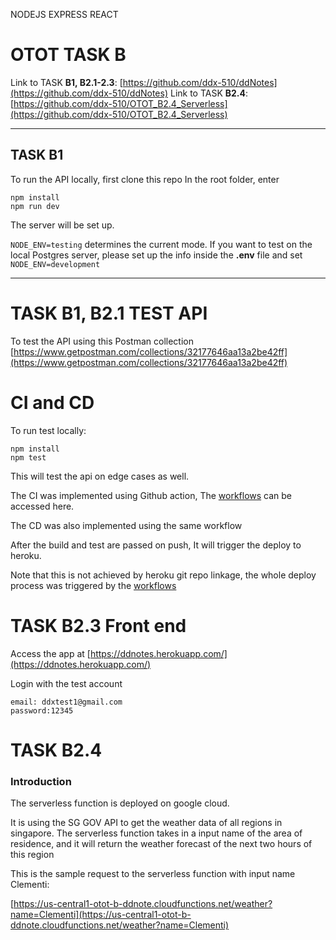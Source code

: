 NODEJS EXPRESS REACT 
# OTOT TASK B

Link to TASK **B1, B2.1-2.3**: [https://github.com/ddx-510/ddNotes](https://github.com/ddx-510/ddNotes)
Link to TASK **B2.4**: [https://github.com/ddx-510/OTOT_B2.4_Serverless](https://github.com/ddx-510/OTOT_B2.4_Serverless)

---

## TASK B1

To run the API locally, first clone this repo
In the root folder, enter

```shell
npm install
npm run dev
```
The server will be set up.

`NODE_ENV=testing` determines the current mode. If you want to test on the local Postgres server, please set up the info inside the **.env** file and set `NODE_ENV=development`

---

# TASK B1, B2.1 TEST API

To test the API  using this Postman collection
[https://www.getpostman.com/collections/32177646aa13a2be42ff](https://www.getpostman.com/collections/32177646aa13a2be42ff)

# CI and CD

To run test locally:

```shell
npm install
npm test
```
This will test the api on edge cases as well.

The CI was implemented using Github action, The [workflows](https://github.com/ddx-510/ddNotes/actions/workflows/node.js.yml) can be accessed here.


The CD was also implemented using the same workflow

After the build and test are passed on push,
It will trigger the deploy to heroku.

Note that this is not achieved by heroku git repo linkage, the whole deploy process was triggered by the [workflows](https://github.com/ddx-510/ddNotes/actions/workflows/node.js.yml)

# TASK B2.3 Front end

Access the app at [https://ddnotes.herokuapp.com/](https://ddnotes.herokuapp.com/)

Login with the test account

```
email: ddxtest1@gmail.com
password:12345
```

# TASK B2.4

### Introduction

The serverless function is deployed on google cloud.


It is using the SG GOV API to get the weather data of all regions in singapore.
The serverless function takes in a input name of the area of residence, and it will return the weather forecast of the next two hours of this region

This is the sample request to the serverless function with input name Clementi:

[https://us-central1-otot-b-ddnote.cloudfunctions.net/weather?name=Clementi](https://us-central1-otot-b-ddnote.cloudfunctions.net/weather?name=Clementi)
